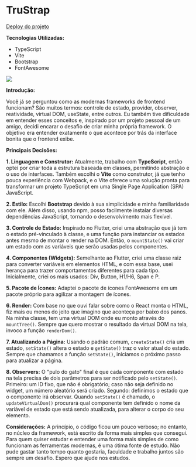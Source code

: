 # TruStrap

[Deploy do projeto](https://trustrap.netlify.app)

**Tecnologias Utilizadas:**
- TypeScript
- Vite
- Bootstrap
- FontAwesome
<img src="https://github.com/irenaldojs/trustrap/blob/atual/public/tela_trustrap.png" />


**Introdução:**

Você já se perguntou como as modernas frameworks de frontend funcionam? São muitos termos: controle de estado, provider, observer, reatividade, virtual DOM, useState, entre outros. Eu também tive dificuldade em entender esses conceitos e, inspirado por um projeto pessoal de um amigo, decidi encarar o desafio de criar minha própria framework. O objetivo era entender exatamente o que acontece por trás da interface bonita que o frontend exibe.

**Principais Decisões:**

**1. Linguagem e Construtor:**
Atualmente, trabalho com **TypeScript**, então optei por criar toda a estrutura baseada em classes, permitindo abstração e o uso de interfaces. Também escolhi o **Vite** como construtor, já que tenho pouca experiência com Webpack, e o Vite oferece uma solução pronta para transformar um projeto TypeScript em uma Single Page Application (SPA) JavaScript.

**2. Estilo:**
Escolhi **Bootstrap** devido à sua simplicidade e minha familiaridade com ele. Além disso, usando npm, posso facilmente instalar diversas dependências JavaScript, tornando o desenvolvimento mais flexível.

**3. Controle de Estado:**
Inspirado no Flutter, criei uma abstração que já tem o estado pré-vinculado à classe, e uma função para instanciar os estados antes mesmo de montar o render na DOM. Então, o `mountState()` vai criar um estado com as variáveis que serão usadas pelos componentes.

**4. Componentes (Widgets):**
Semelhante ao Flutter, criei uma classe raiz para converter variáveis em elementos HTML, e com essa base, usei herança para trazer comportamentos diferentes para cada tipo. Inicialmente, criei os mais usados: Div, Button, H1/H6, Span e P.

**5. Pacote de Ícones:**
Adaptei o pacote de ícones FontAwesome em um pacote próprio para agilizar a montagem de ícones.

**6. Render:**
Com base no que ouvi falar sobre como o React monta o HTML, fiz mais ou menos do jeito que imagino que aconteça por baixo dos panos. Na minha classe, tem uma virtual DOM onde eu monto através do `mountTree()`. Sempre que quero mostrar o resultado da virtual DOM na tela, invoco a função `renderDom()`.

**7. Atualizando a Página:**
Usando o padrão comum, `createState()` cria um estado, `setState()` altera o estado e `getState()` traz o valor atual do estado. Sempre que chamamos a função `setState()`, iniciamos o próximo passo para atualizar a página.

**8. Observers:**
O "pulo do gato" final é que cada componente com estado na tela precisa de dois parâmetros para ser notificado pelo `setState()`. Primeiro: um ID fixo, que não é obrigatório; caso não seja definido no widget, um número aleatório será criado. Segundo: definimos o estado que o componente irá observar. Quando `setState()` é chamado, o `updateVirtualDom()` procurará qual componente tem definido o nome da variável de estado que está sendo atualizada, para alterar o corpo do seu elemento.

**Considerações:**
A princípio, o código ficou um pouco verboso; no entanto, no núcleo da framework, está escrito da forma mais simples que consegui. Para quem quiser estudar e entender uma forma mais simples de como funcionam as ferramentas modernas, é uma ótima fonte de estudo. Não pude gastar tanto tempo quanto gostaria, faculdade e trabalho juntos são sempre um desafio. Espero que ajude nos estudos.
